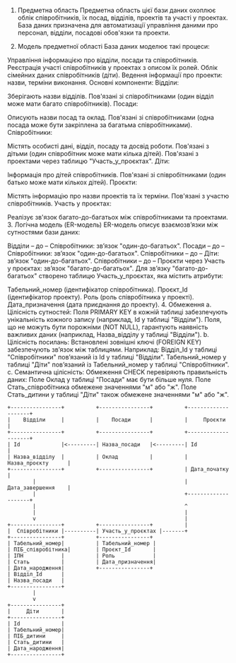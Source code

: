1. Предметна область
Предметна область цієї бази даних охоплює облік співробітників, їх посад, відділів, проектів та участі у проектах. База даних призначена для автоматизації управління даними про персонал, відділи, посадові обов'язки та проекти.

2. Модель предметної області
База даних моделює такі процеси:

Управління інформацією про відділи, посади та співробітників.
Реєстрація участі співробітників у проектах з описом їх ролей.
Облік сімейних даних співробітників (діти).
Ведення інформації про проекти: назви, терміни виконання.
Основні компоненти:
Відділи:

Зберігають назви відділів.
Пов'язані зі співробітниками (один відділ може мати багато співробітників).
Посади:

Описують назви посад та оклад.
Пов'язані зі співробітниками (одна посада може бути закріплена за багатьма співробітниками).
Співробітники:

Містять особисті дані, відділ, посаду та досвід роботи.
Пов'язані з дітьми (один співробітник може мати кілька дітей).
Пов'язані з проектами через таблицю "Участь_у_проєктах".
Діти:

Інформація про дітей співробітників.
Пов'язані зі співробітниками (один батько може мати кількох дітей).
Проєкти:

Містять інформацію про назви проектів та їх терміни.
Пов'язані з участю співробітників.
Участь у проєктах:

Реалізує зв'язок багато-до-багатьох між співробітниками та проектами.
3. Логічна модель (ER-модель)
ER-модель описує взаємозв’язки між сутностями бази даних:

Відділи – до – Співробітники: зв’язок "один-до-багатьох".
Посади – до – Співробітники: зв’язок "один-до-багатьох".
Співробітники – до – Діти: зв’язок "один-до-багатьох".
Співробітники – до – Проєкти через Участь у проєктах: зв’язок "багато-до-багатьох".
Для зв’язку "багато-до-багатьох" створено таблицю Участь_у_проєктах, яка містить атрибути:

Табельний_номер (ідентифікатор співробітника).
Проєкт_Id (ідентифікатор проекту).
Роль (роль співробітника у проекті).
Дата_призначення (дата приєднання до проекту).
4. Обмеження
a. Цілісність сутностей:
Поля PRIMARY KEY в кожній таблиці забезпечують унікальність кожного запису (наприклад, Id у таблиці "Відділи").
Поля, що не можуть бути порожніми (NOT NULL), гарантують наявність важливих даних (наприклад, Назва_відділу у таблиці "Відділи").
b. Цілісність посилань:
Встановлені зовнішні ключі (FOREIGN KEY) забезпечують зв’язок між таблицями. Наприклад:
Відділ_Id у таблиці "Співробітники" пов’язаний із Id у таблиці "Відділи".
Табельний_номер у таблиці "Діти" пов’язаний із Табельний_номер у таблиці "Співробітники".
c. Семантична цілісність:
Обмеження CHECK перевіряють правильність даних:
Поле Оклад у таблиці "Посади" має бути більше нуля.
Поле Стать_співробітника обмежене значеннями "м" або "ж".
Поле Стать_дитини у таблиці "Діти" також обмежене значеннями "м" або "ж".

```plaintext
+----------------+          +----------------+          +--------------------+
|    Відділи     |          |    Посади      |          |     Проєкти        |
+----------------+          +----------------+          +--------------------+
| Id             |<---------| Назва_посади   |<---------| Id                 |
| Назва_відділу  |          | Оклад          |          | Назва_проєкту      |
+----------------+          +----------------+          | Дата_початку       |
        |                                               | Дата_завершення    |
        |                                               +--------------------+
        |                                               ^
        |                                               |
        v                                               |
+----------------+          +----------------+          |
|  Співробітники |----------| Участь_у_проєктах |-------+
+----------------+          +----------------+         
| Табельний_номер|          | Табельний_номер |         
| ПІБ_співробітника|        | Проєкт_Id       |         
| ІПН            |          | Роль            |         
| Стать          |          | Дата_призначення|         
| Дата_народження|          +----------------+         
| Відділ_Id      |                                      
| Назва_посади   |                                      
+----------------+                                      
        |                                              
        v                                              
+----------------+                                      
|     Діти       |                                      
+----------------+                                      
| Id             |                                      
| Табельний_номер|                                      
| ПІБ_дитини     |                                      
| Стать_дитини   |                                      
| Дата_народження|                                      
+----------------+                                      

